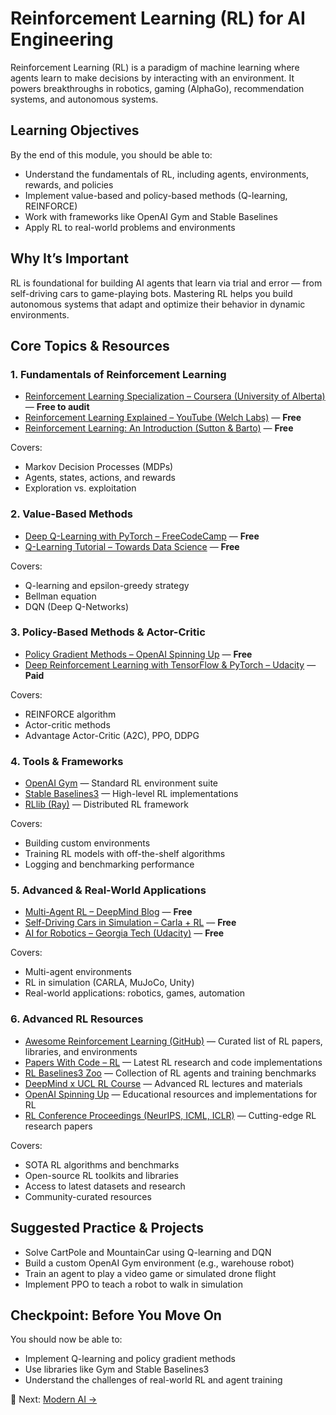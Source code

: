 # Reinforcement Learning (RL) for AI Engineering

Reinforcement Learning (RL) is a paradigm of machine learning where agents learn to make decisions by interacting with an environment. It powers breakthroughs in robotics, gaming (AlphaGo), recommendation systems, and autonomous systems.

## Learning Objectives

By the end of this module, you should be able to:

- Understand the fundamentals of RL, including agents, environments, rewards, and policies
- Implement value-based and policy-based methods (Q-learning, REINFORCE)
- Work with frameworks like OpenAI Gym and Stable Baselines
- Apply RL to real-world problems and environments

## Why It’s Important

RL is foundational for building AI agents that learn via trial and error — from self-driving cars to game-playing bots. Mastering RL helps you build autonomous systems that adapt and optimize their behavior in dynamic environments.

## Core Topics & Resources

### 1. Fundamentals of Reinforcement Learning

- [Reinforcement Learning Specialization – Coursera (University of Alberta)](https://www.coursera.org/specializations/reinforcement-learning) — **Free to audit**
- [Reinforcement Learning Explained – YouTube (Welch Labs)](https://www.youtube.com/watch?v=2pWv7GOvuf0) — **Free**
- [Reinforcement Learning: An Introduction (Sutton & Barto)](http://incompleteideas.net/book/the-book.html) — **Free**

Covers:
- Markov Decision Processes (MDPs)
- Agents, states, actions, and rewards
- Exploration vs. exploitation

### 2. Value-Based Methods

- [Deep Q-Learning with PyTorch – FreeCodeCamp](https://www.youtube.com/watch?v=wc-FxNENg9U) — **Free**
- [Q-Learning Tutorial – Towards Data Science](https://towardsdatascience.com/simple-reinforcement-learning-q-learning-fcddc4b6fe56) — **Free**

Covers:
- Q-learning and epsilon-greedy strategy
- Bellman equation
- DQN (Deep Q-Networks)

### 3. Policy-Based Methods & Actor-Critic

- [Policy Gradient Methods – OpenAI Spinning Up](https://spinningup.openai.com/en/latest/spinningup/rl_intro.html) — **Free**
- [Deep Reinforcement Learning with TensorFlow & PyTorch – Udacity](https://www.udacity.com/course/deep-reinforcement-learning-nanodegree--nd893) — **Paid**

Covers:
- REINFORCE algorithm
- Actor-critic methods
- Advantage Actor-Critic (A2C), PPO, DDPG

### 4. Tools & Frameworks

- [OpenAI Gym](https://www.gymlibrary.dev/) — Standard RL environment suite  
- [Stable Baselines3](https://stable-baselines3.readthedocs.io/en/master/) — High-level RL implementations  
- [RLlib (Ray)](https://docs.ray.io/en/latest/rllib/index.html) — Distributed RL framework

Covers:
- Building custom environments
- Training RL models with off-the-shelf algorithms
- Logging and benchmarking performance

### 5. Advanced & Real-World Applications

- [Multi-Agent RL – DeepMind Blog](https://www.deepmind.com/blog/the-emergent-behaviours-of-multi-agent-systems) — **Free**
- [Self-Driving Cars in Simulation – Carla + RL](https://carlasimulator.org/) — **Free**
- [AI for Robotics – Georgia Tech (Udacity)](https://www.udacity.com/course/artificial-intelligence-for-robotics--cs373) — **Free**

Covers:
- Multi-agent environments
- RL in simulation (CARLA, MuJoCo, Unity)
- Real-world applications: robotics, games, automation

### 6. Advanced RL Resources

- [Awesome Reinforcement Learning (GitHub)](https://github.com/aikorea/awesome-rl) — Curated list of RL papers, libraries, and environments
- [Papers With Code – RL](https://paperswithcode.com/area/reinforcement-learning) — Latest RL research and code implementations
- [RL Baselines3 Zoo](https://github.com/DLR-RM/rl-baselines3-zoo) — Collection of RL agents and training benchmarks
- [DeepMind x UCL RL Course](https://www.deepmind.com/learning-resources/-deep-reinforcement-learning-lecture-series-2021) — Advanced RL lectures and materials
- [OpenAI Spinning Up](https://spinningup.openai.com/en/latest/) — Educational resources and implementations for RL
- [RL Conference Proceedings (NeurIPS, ICML, ICLR)](https://papers.nips.cc/) — Cutting-edge RL research papers

Covers:
- SOTA RL algorithms and benchmarks
- Open-source RL toolkits and libraries
- Access to latest datasets and research
- Community-curated resources

## Suggested Practice & Projects

- Solve CartPole and MountainCar using Q-learning and DQN
- Build a custom OpenAI Gym environment (e.g., warehouse robot)
- Train an agent to play a video game or simulated drone flight
- Implement PPO to teach a robot to walk in simulation

## Checkpoint: Before You Move On

You should now be able to:

- Implement Q-learning and policy gradient methods
- Use libraries like Gym and Stable Baselines3
- Understand the challenges of real-world RL and agent training

🔗 Next: [Modern AI →](../../modern-ai/01_llms.md)
